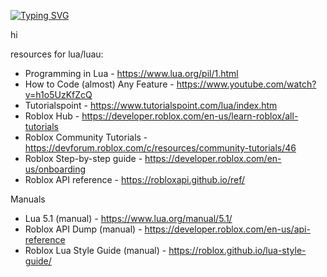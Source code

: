[![Typing SVG](https://readme-typing-svg.demolab.com?font=Fira+Code&size=15&duration=2500&pause=755&width=435&lines=Solarite;Amateur+Roblox+Game+Developer+and;Item+Asylum+player)](https://git.io/typing-svg)

hi

resources for lua/luau:

- Programming in Lua - https://www.lua.org/pil/1.html
- How to Code (almost) Any Feature - https://www.youtube.com/watch?v=h1o5UzKfZcQ
- Tutorialspoint - https://www.tutorialspoint.com/lua/index.htm
- Roblox Hub - https://developer.roblox.com/en-us/learn-roblox/all-tutorials
- Roblox Community Tutorials - https://devforum.roblox.com/c/resources/community-tutorials/46
- Roblox Step-by-step guide - https://developer.roblox.com/en-us/onboarding
- Roblox API reference - https://robloxapi.github.io/ref/
 

Manuals
- Lua 5.1 (manual) - https://www.lua.org/manual/5.1/
- Roblox API Dump (manual) - https://developer.roblox.com/en-us/api-reference
- Roblox Lua Style Guide (manual) - https://roblox.github.io/lua-style-guide/
